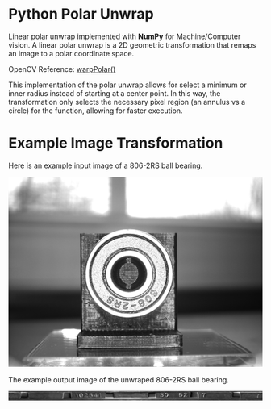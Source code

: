 # Python Polar Unwrap

Linear polar unwrap implemented with **NumPy** for Machine/Computer vision. A linear polar unwrap is a 2D geometric transformation that remaps an image to a polar coordinate space. 

OpenCV Reference: [warpPolar()](https://docs.opencv.org/3.4/da/d54/group__imgproc__transform.html#ga49481ab24fdaa0ffa4d3e63d14c0d5e4)

This implementation of the polar unwrap allows for select a minimum or inner radius instead of starting at a center point. In this way, the transformation only selects the necessary pixel region (an annulus vs a circle) for the function, allowing for faster execution.

# Example Image Transformation

Here is an example input image of a 806-2RS ball bearing. 

![Input Image](bearing.bmp)

The example output image of the unwraped 806-2RS ball bearing.

![Output Image](unwrap.png)


